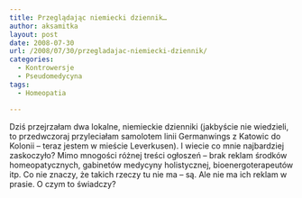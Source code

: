 ```yaml
---
title: Przeglądając niemiecki dziennik…
author: aksamitka
layout: post
date: 2008-07-30
url: /2008/07/30/przegladajac-niemiecki-dziennik/
categories:
  - Kontrowersje
  - Pseudomedycyna
tags:
  - Homeopatia

---
```

Dziś przejrzałam dwa lokalne, niemieckie dzienniki (jakbyście nie wiedzieli, to przedwczoraj przyleciałam samolotem linii Germanwings z Katowic do Kolonii &#8211; teraz jestem w mieście Leverkusen). I wiecie co mnie najbardziej zaskoczyło? Mimo mnogości różnej treści ogłoszeń &#8211; brak reklam środków homeopatycznych, gabinetów medycyny holistycznej, bioenergoterapeutów itp. Co nie znaczy, że takich rzeczy tu nie ma &#8211; są. Ale nie ma ich reklam w prasie. O czym to świadczy?